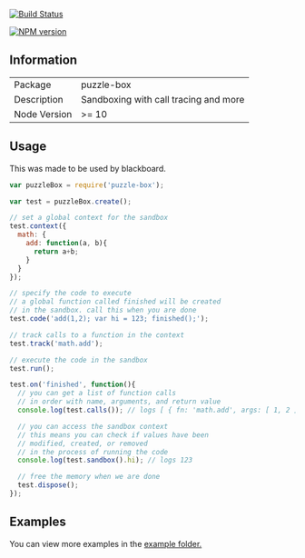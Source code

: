 [![Build Status](https://travis-ci.org/wearefractal/puzzle-box.png?branch=master)](https://travis-ci.org/wearefractal/puzzle-box)

[![NPM version](https://badge.fury.io/js/puzzle-box.png)](http://badge.fury.io/js/puzzle-box)

## Information

<table>
<tr>
<td>Package</td><td>puzzle-box</td>
</tr>
<tr>
<td>Description</td>
<td>Sandboxing with call tracing and more</td>
</tr>
<tr>
<td>Node Version</td>
<td>>= 10</td>
</tr>
</table>

## Usage

This was made to be used by blackboard.

```javascript
var puzzleBox = require('puzzle-box');

var test = puzzleBox.create();

// set a global context for the sandbox
test.context({
  math: {
    add: function(a, b){
      return a+b;
    }
  }
});

// specify the code to execute
// a global function called finished will be created
// in the sandbox. call this when you are done
test.code('add(1,2); var hi = 123; finished();');

// track calls to a function in the context
test.track('math.add');

// execute the code in the sandbox
test.run();

test.on('finished', function(){
  // you can get a list of function calls
  // in order with name, arguments, and return value
  console.log(test.calls()); // logs [ { fn: 'math.add', args: [ 1, 2 ], result: 3 } ]

  // you can access the sandbox context
  // this means you can check if values have been
  // modified, created, or removed
  // in the process of running the code
  console.log(test.sandbox().hi); // logs 123

  // free the memory when we are done
  test.dispose();
});
```

## Examples

You can view more examples in the [example folder.](https://github.com/wearefractal/puzzle-box/tree/master/examples)